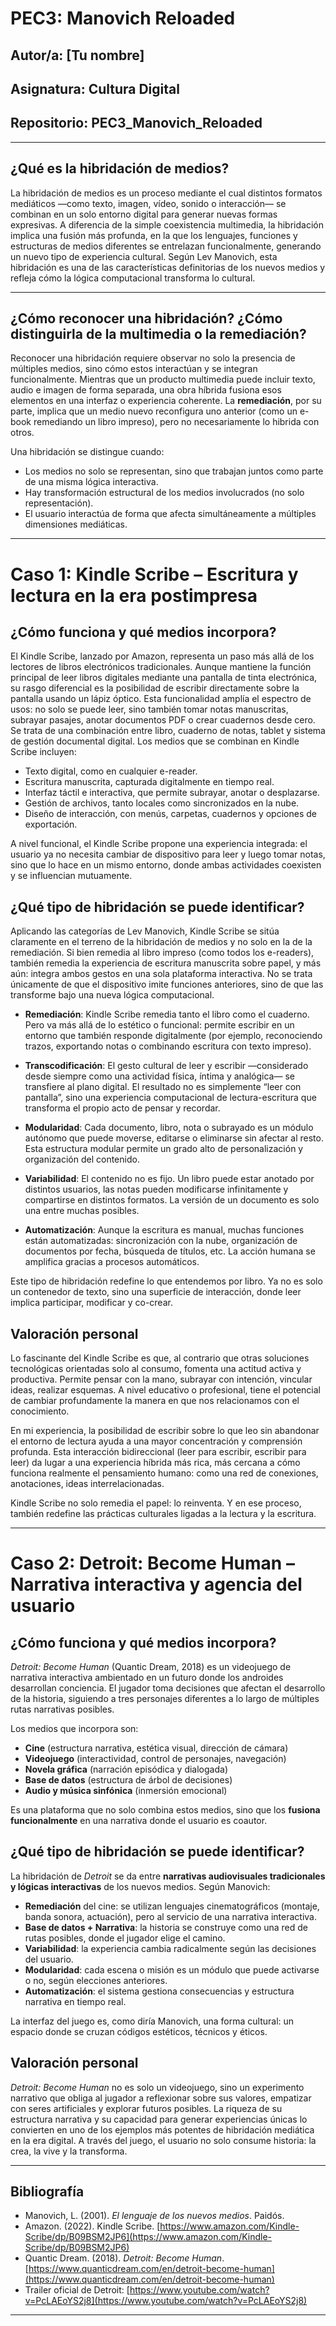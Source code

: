 # PEC3: Manovich Reloaded  
## Autor/a: [Tu nombre]  
## Asignatura: Cultura Digital  
## Repositorio: PEC3_Manovich_Reloaded

---

## ¿Qué es la hibridación de medios?

La hibridación de medios es un proceso mediante el cual distintos formatos mediáticos —como texto, imagen, vídeo, sonido o interacción— se combinan en un solo entorno digital para generar nuevas formas expresivas. A diferencia de la simple coexistencia multimedia, la hibridación implica una fusión más profunda, en la que los lenguajes, funciones y estructuras de medios diferentes se entrelazan funcionalmente, generando un nuevo tipo de experiencia cultural. Según Lev Manovich, esta hibridación es una de las características definitorias de los nuevos medios y refleja cómo la lógica computacional transforma lo cultural.

---

## ¿Cómo reconocer una hibridación? ¿Cómo distinguirla de la multimedia o la remediación?

Reconocer una hibridación requiere observar no solo la presencia de múltiples medios, sino cómo estos interactúan y se integran funcionalmente. Mientras que un producto multimedia puede incluir texto, audio e imagen de forma separada, una obra híbrida fusiona esos elementos en una interfaz o experiencia coherente. La **remediación**, por su parte, implica que un medio nuevo reconfigura uno anterior (como un e-book remediando un libro impreso), pero no necesariamente lo hibrida con otros.

Una hibridación se distingue cuando:
- Los medios no solo se representan, sino que trabajan juntos como parte de una misma lógica interactiva.
- Hay transformación estructural de los medios involucrados (no solo representación).
- El usuario interactúa de forma que afecta simultáneamente a múltiples dimensiones mediáticas.

---

# Caso 1: Kindle Scribe – Escritura y lectura en la era postimpresa

## ¿Cómo funciona y qué medios incorpora?

El Kindle Scribe, lanzado por Amazon, representa un paso más allá de los lectores de libros electrónicos tradicionales. Aunque mantiene la función principal de leer libros digitales mediante una pantalla de tinta electrónica, su rasgo diferencial es la posibilidad de escribir directamente sobre la pantalla usando un lápiz óptico. Esta funcionalidad amplía el espectro de usos: no solo se puede leer, sino también tomar notas manuscritas, subrayar pasajes, anotar documentos PDF o crear cuadernos desde cero. Se trata de una combinación entre libro, cuaderno de notas, tablet y sistema de gestión documental digital.
Los medios que se combinan en Kindle Scribe incluyen:
- Texto digital, como en cualquier e-reader.
- Escritura manuscrita, capturada digitalmente en tiempo real.
- Interfaz táctil e interactiva, que permite subrayar, anotar o desplazarse.
- Gestión de archivos, tanto locales como sincronizados en la nube.
- Diseño de interacción, con menús, carpetas, cuadernos y opciones de exportación.

A nivel funcional, el Kindle Scribe propone una experiencia integrada: el usuario ya no necesita cambiar de dispositivo para leer y luego tomar notas, sino que lo hace en un mismo entorno, donde ambas actividades coexisten y se influencian mutuamente.

## ¿Qué tipo de hibridación se puede identificar?

Aplicando las categorías de Lev Manovich, Kindle Scribe se sitúa claramente en el terreno de la hibridación de medios y no solo en la de la remediación. Si bien remedia al libro impreso (como todos los e-readers), también remedia la experiencia de escritura manuscrita sobre papel, y más aún: integra ambos gestos en una sola plataforma interactiva. No se trata únicamente de que el dispositivo imite funciones anteriores, sino de que las transforme bajo una nueva lógica computacional.

- **Remediación**: Kindle Scribe remedia tanto el libro como el cuaderno. Pero va más allá de lo estético o funcional: permite escribir en un entorno que también responde digitalmente (por ejemplo, reconociendo trazos, exportando notas o combinando escritura con texto impreso).
  
- **Transcodificación**: El gesto cultural de leer y escribir —considerado desde siempre como una actividad física, íntima y analógica— se transfiere al plano digital. El resultado no es simplemente “leer con pantalla”, sino una experiencia computacional de lectura-escritura que transforma el propio acto de pensar y recordar.
  
- **Modularidad**: Cada documento, libro, nota o subrayado es un módulo autónomo que puede moverse, editarse o eliminarse sin afectar al resto. Esta estructura modular permite un grado alto de personalización y organización del contenido.
  
- **Variabilidad**: El contenido no es fijo. Un libro puede estar anotado por distintos usuarios, las notas pueden modificarse infinitamente y compartirse en distintos formatos. La versión de un documento es solo una entre muchas posibles.
  
- **Automatización**: Aunque la escritura es manual, muchas funciones están automatizadas: sincronización con la nube, organización de documentos por fecha, búsqueda de títulos, etc. La acción humana se amplifica gracias a procesos automáticos.

Este tipo de hibridación redefine lo que entendemos por libro. Ya no es solo un contenedor de texto, sino una superficie de interacción, donde leer implica participar, modificar y co-crear.

## Valoración personal

Lo fascinante del Kindle Scribe es que, al contrario que otras soluciones tecnológicas orientadas solo al consumo, fomenta una actitud activa y productiva. Permite pensar con la mano, subrayar con intención, vincular ideas, realizar esquemas. A nivel educativo o profesional, tiene el potencial de cambiar profundamente la manera en que nos relacionamos con el conocimiento.

En mi experiencia, la posibilidad de escribir sobre lo que leo sin abandonar el entorno de lectura ayuda a una mayor concentración y comprensión profunda. Esta interacción bidireccional (leer para escribir, escribir para leer) da lugar a una experiencia híbrida más rica, más cercana a cómo funciona realmente el pensamiento humano: como una red de conexiones, anotaciones, ideas interrelacionadas.

Kindle Scribe no solo remedia el papel: lo reinventa. Y en ese proceso, también redefine las prácticas culturales ligadas a la lectura y la escritura.

---

# Caso 2: Detroit: Become Human – Narrativa interactiva y agencia del usuario

## ¿Cómo funciona y qué medios incorpora?

*Detroit: Become Human* (Quantic Dream, 2018) es un videojuego de narrativa interactiva ambientado en un futuro donde los androides desarrollan conciencia. El jugador toma decisiones que afectan el desarrollo de la historia, siguiendo a tres personajes diferentes a lo largo de múltiples rutas narrativas posibles.

Los medios que incorpora son:
- **Cine** (estructura narrativa, estética visual, dirección de cámara)
- **Videojuego** (interactividad, control de personajes, navegación)
- **Novela gráfica** (narración episódica y dialogada)
- **Base de datos** (estructura de árbol de decisiones)
- **Audio y música sinfónica** (inmersión emocional)

Es una plataforma que no solo combina estos medios, sino que los **fusiona funcionalmente** en una narrativa donde el usuario es coautor.

## ¿Qué tipo de hibridación se puede identificar?

La hibridación de *Detroit* se da entre **narrativas audiovisuales tradicionales y lógicas interactivas** de los nuevos medios. Según Manovich:

- **Remediación** del cine: se utilizan lenguajes cinematográficos (montaje, banda sonora, actuación), pero al servicio de una narrativa interactiva.
- **Base de datos + Narrativa**: la historia se construye como una red de rutas posibles, donde el jugador elige el camino.
- **Variabilidad**: la experiencia cambia radicalmente según las decisiones del usuario.
- **Modularidad**: cada escena o misión es un módulo que puede activarse o no, según elecciones anteriores.
- **Automatización**: el sistema gestiona consecuencias y estructura narrativa en tiempo real.

La interfaz del juego es, como diría Manovich, una forma cultural: un espacio donde se cruzan códigos estéticos, técnicos y éticos.

## Valoración personal

*Detroit: Become Human* no es solo un videojuego, sino un experimento narrativo que obliga al jugador a reflexionar sobre sus valores, empatizar con seres artificiales y explorar futuros posibles. La riqueza de su estructura narrativa y su capacidad para generar experiencias únicas lo convierten en uno de los ejemplos más potentes de hibridación mediática en la era digital. A través del juego, el usuario no solo consume historia: la crea, la vive y la transforma.

---

## Bibliografía

- Manovich, L. (2001). *El lenguaje de los nuevos medios*. Paidós.
- Amazon. (2022). Kindle Scribe. [https://www.amazon.com/Kindle-Scribe/dp/B09BSM2JP6](https://www.amazon.com/Kindle-Scribe/dp/B09BSM2JP6)
- Quantic Dream. (2018). *Detroit: Become Human*. [https://www.quanticdream.com/en/detroit-become-human](https://www.quanticdream.com/en/detroit-become-human)
- Trailer oficial de Detroit: [https://www.youtube.com/watch?v=PcLAEoYS2j8](https://www.youtube.com/watch?v=PcLAEoYS2j8)

---


